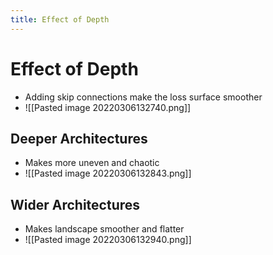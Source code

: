```yaml
---
title: Effect of Depth
---
```


# Effect of Depth
- Adding skip connections make the loss surface smoother
- ![[Pasted image 20220306132740.png]]

## Deeper Architectures
- Makes more uneven and chaotic
- ![[Pasted image 20220306132843.png]]

## Wider Architectures
- Makes landscape smoother and flatter
- ![[Pasted image 20220306132940.png]]


























